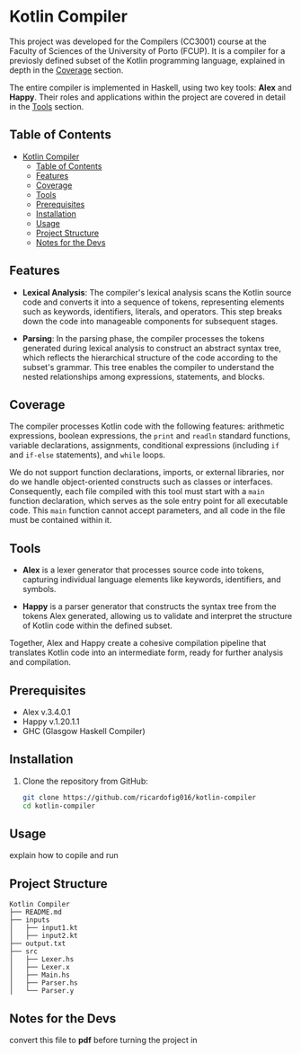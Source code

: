 # Kotlin Compiler

This project was developed for the Compilers (CC3001) course at the Faculty of Sciences of the University of Porto (FCUP). It is a compiler for a previosly defined subset of the Kotlin programming language, explained in depth in the [Coverage](#coverage) section.

The entire compiler is implemented in Haskell, using two key tools: **Alex** and **Happy**. Their roles and applications within the project are covered in detail in the [Tools](#tools) section.

## Table of Contents

- [Kotlin Compiler](#kotlin-compiler)
  - [Table of Contents](#table-of-contents)
  - [Features](#features)
  - [Coverage](#coverage)
  - [Tools](#tools)
  - [Prerequisites](#prerequisites)
  - [Installation](#installation)
  - [Usage](#usage)
  - [Project Structure](#project-structure)
  - [Notes for the Devs](#notes-for-the-devs)

## Features

- **Lexical Analysis**: The compiler's lexical analysis scans the Kotlin source code and converts it into a sequence of tokens, representing elements such as keywords, identifiers, literals, and operators. This step breaks down the code into manageable components for subsequent stages.

- **Parsing**: In the parsing phase, the compiler processes the tokens generated during lexical analysis to construct an abstract syntax tree, which reflects the hierarchical structure of the code according to the subset's grammar. This tree enables the compiler to understand the nested relationships among expressions, statements, and blocks.

<!-- - **Semantic Analysis**: Semantic analysis ensures the logical correctness of the syntax tree. This phase includes type checking, verification of variable declarations, and validation of proper usage for expressions and operators within the Kotlin subset. It catches errors that are beyond the reach of parsing alone.

- **Code Generation**: The code generation phase translates the validated syntax tree into an intermediate representation or target code, producing output that represents the original Kotlin logic within the defined subset and is suitable for execution. -->

## Coverage

The compiler processes Kotlin code with the following features: arithmetic expressions, boolean expressions, the `print` and `readln` standard functions, variable declarations, assignments, conditional expressions (including `if` and `if-else` statements), and `while` loops.

We do not support function declarations, imports, or external libraries, nor do we handle object-oriented constructs such as classes or interfaces. Consequently, each file compiled with this tool must start with a `main` function declaration, which serves as the sole entry point for all executable code. This `main` function cannot accept parameters, and all code in the file must be contained within it.

## Tools

- **Alex** is a lexer generator that processes source code into tokens, capturing individual language elements like keywords, identifiers, and symbols.

- **Happy** is a parser generator that constructs the syntax tree from the tokens Alex generated, allowing us to validate and interpret the structure of Kotlin code within the defined subset.

Together, Alex and Happy create a cohesive compilation pipeline that translates Kotlin code into an intermediate form, ready for further analysis and compilation.

## Prerequisites

- Alex v.3.4.0.1
- Happy v.1.20.1.1
- GHC (Glasgow Haskell Compiler)

## Installation

1. Clone the repository from GitHub:

   ```sh
   git clone https://github.com/ricardofig016/kotlin-compiler
   cd kotlin-compiler
   ```

<!-- 2. Install the dependencies:

   ```sh
   cabal update
   cabal install alex happy
   ``` -->

## Usage

explain how to copile and run

## Project Structure

```paintext
Kotlin Compiler
├── README.md
├── inputs
│   ├── input1.kt
│   ├── input2.kt
├── output.txt
├── src
│   ├── Lexer.hs
│   ├── Lexer.x
│   ├── Main.hs
│   ├── Parser.hs
│   └── Parser.y
```

## Notes for the Devs

convert this file to **pdf** before turning the project in
